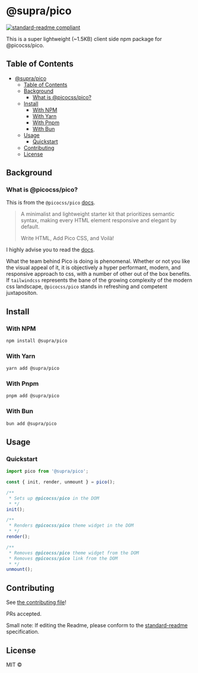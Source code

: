 # @supra/pico

[![standard-readme compliant](https://img.shields.io/badge/readme%20style-standard-brightgreen.svg?style=flat-square)](https://github.com/RichardLitt/standard-readme)

This is a super lightweight (~1.5KB) client side npm package for @picocss/pico.

## Table of Contents

- [@supra/pico](#suprapico)
  - [Table of Contents](#table-of-contents)
  - [Background](#background)
    - [What is @picocss/pico?](#what-is-picocsspico)
  - [Install](#install)
    - [With NPM](#with-npm)
    - [With Yarn](#with-yarn)
    - [With Pnpm](#with-pnpm)
    - [With Bun](#with-bun)
  - [Usage](#usage)
    - [Quickstart](#quickstart)
  - [Contributing](#contributing)
  - [License](#license)

## Background

### What is @picocss/pico?

This is from the `@picocss/pico` [docs](https://github.com/picocss/pico).

> A minimalist and lightweight starter kit that prioritizes semantic syntax, making every HTML element responsive and elegant by default.
>
> Write HTML, Add Pico CSS, and Voilà!

I highly advise you to read the [docs](https://picocss.com/).  

What the team behind Pico is doing is phenomenal. Whether or not you like the visual appeal of it, it is objectively a hyper performant, modern, and responsive approach to css, with a number of other out of the box benefits. If `tailwindcss` represents the bane of the growing complexity of the modern css landscape, `@picocss/pico` stands in refreshing and competent juxtapositon.

## Install

### With NPM

```sh
npm install @supra/pico
```

### With Yarn

```sh
yarn add @supra/pico
```

### With Pnpm

```sh
pnpm add @supra/pico
```

### With Bun

```sh
bun add @supra/pico

```

## Usage

### Quickstart

```ts
import pico from '@supra/pico';

const { init, render, unmount } = pico();

/**
 * Sets up @picocss/pico in the DOM
 * */
init();

/**
 * Renders @picocss/pico theme widget in the DOM
 * */
render();

/**
 * Removes @picocss/pico theme widget from the DOM
 * Removes @picocss/pico link from the DOM
 * */
unmount();
```

## Contributing

See [the contributing file](CONTRIBUTING.md)!

PRs accepted.

Small note: If editing the Readme, please conform to the [standard-readme](https://github.com/RichardLitt/standard-readme) specification.

## License

MIT ©
